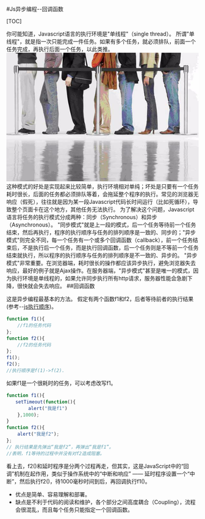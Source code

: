 #Js异步编程--回调函数

[TOC]

你可能知道，Javascript语言的执行环境是"单线程"（single thread）。
所谓"单线程"，就是指一次只能完成一件任务。如果有多个任务，就必须排队，前面一个任务完成，再执行后面一个任务，以此类推。
![Alt text](./bg2012122101.jpg)
这种模式的好处是实现起来比较简单，执行环境相对单纯；坏处是只要有一个任务耗时很长，后面的任务都必须排队等着，会拖延整个程序的执行。常见的浏览器无响应（假死），往往就是因为某一段Javascript代码长时间运行（比如死循环），导致整个页面卡在这个地方，其他任务无法执行。
为了解决这个问题，Javascript语言将任务的执行模式分成两种：同步（Synchronous）和异步（Asynchronous）。
"同步模式"就是上一段的模式，后一个任务等待前一个任务结束，然后再执行，程序的执行顺序与任务的排列顺序是一致的、同步的；"异步模式"则完全不同，每一个任务有一个或多个回调函数（callback），前一个任务结束后，不是执行后一个任务，而是执行回调函数，后一个任务则是不等前一个任务结束就执行，所以程序的执行顺序与任务的排列顺序是不一致的、异步的。
"异步模式"非常重要。在浏览器端，耗时很长的操作都应该异步执行，避免浏览器失去响应，最好的例子就是Ajax操作。在服务器端，"异步模式"甚至是唯一的模式，因为执行环境是单线程的，如果允许同步执行所有http请求，服务器性能会急剧下降，很快就会失去响应。
##回调函数

这是异步编程最基本的方法。
假定有两个函数f1和f2，后者等待前者的执行结果(参考--[js执行顺序](https://github.com/SSSStone/Note/blob/master/js%E6%89%A7%E8%A1%8C%E9%A1%BA%E5%BA%8F.md))。
``` javascript
function f1(){
	//f1的任务代码
};
function f2(){
	//f2的任务代码
};
f1();
f2();
//执行顺序是f(1)->f(2).
```
如果f1是一个很耗时的任务，可以考虑改写f1。
``` javascript
function f1(){
　　setTimeout(function(){ 
		alert("我是f1") 
	},1000); 
}
function f2(){
	alert("我是f2"); 
};
// 执行结果是先弹出“我是f2”，再弹出“我是f1”。
//表明，f1等待的过程中并没有对f2造成阻塞。
```
看上去，f2()和延时程序是分两个过程再走，但其实，这是JavaScript中的“回调”机制在起作用，类似于操作系统中的“中断和响应” —— 延时程序设置一个“中断”，然后执行f2()，待1000毫秒时间到后，再回调执行f1()。
- 优点是简单、容易理解和部署。
- 缺点是不利于代码的阅读和维护，各个部分之间高度耦合（Coupling），流程会很混乱，而且每个任务只能指定一个回调函数。

